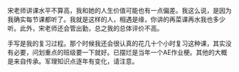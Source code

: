宋老师讲课水平不算高，我和她的人生价值可能也有一点偏差。我这么说，是因为我确实每节课都听了。我就是这样的人，相遇是缘，你讲的再菜课再水我也多少听。此外，宋老师还会管出勤，总之我的总体评价不高。

手写是我的复习过程。那个时候我还会很认真的花几十个小时复习这种课，其实没有必要，问划重点的班级要一下就好。已摆烂是当年一个AE作业梗。其他的大概是来自传承。军理知识点逐年有变化，请注意。
